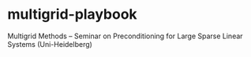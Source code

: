 # multigrid-playbook
Multigrid Methods – Seminar on Preconditioning for Large Sparse Linear Systems (Uni-Heidelberg)
